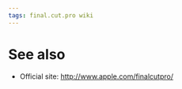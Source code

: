 ```yaml
---
tags: final.cut.pro wiki
---
```


# See also

-   Official site: <http://www.apple.com/finalcutpro/>

